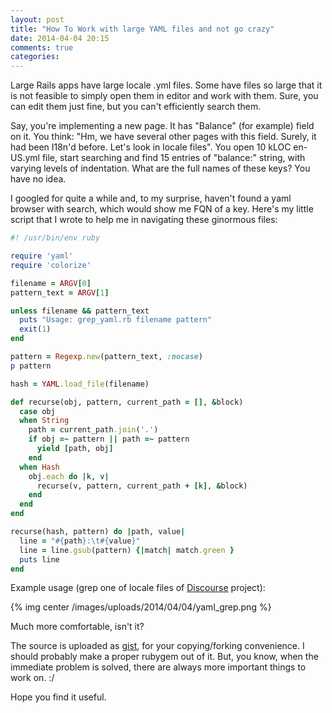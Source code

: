 ```yaml
---
layout: post
title: "How To Work with large YAML files and not go crazy"
date: 2014-04-04 20:15
comments: true
categories: 
---
```


Large Rails apps have large locale .yml files. Some have files so large that it is not feasible to simply open them in editor and work with them. Sure, you can edit them just fine, but you can't efficiently search them.

Say, you're implementing a new page. It has "Balance" (for example) field on it. You think: "Hm, we have several other pages with this field. Surely, it had been I18n'd before. Let's look in locale files". You open 10 kLOC en-US.yml file, start searching and find 15 entries of "balance:" string, with varying levels of indentation. What are the full names of these keys? You have no idea.

I googled for quite a while and, to my surprise, haven't found a yaml browser with search, which would show me FQN of a key. Here's my little script that I wrote to help me in navigating these ginormous files:

``` ruby
#! /usr/bin/env ruby

require 'yaml'
require 'colorize'

filename = ARGV[0]
pattern_text = ARGV[1]

unless filename && pattern_text
  puts "Usage: grep_yaml.rb filename pattern"
  exit(1)
end

pattern = Regexp.new(pattern_text, :nocase)
p pattern

hash = YAML.load_file(filename)

def recurse(obj, pattern, current_path = [], &block)
  case obj
  when String
    path = current_path.join('.')
    if obj =~ pattern || path =~ pattern
      yield [path, obj]
    end
  when Hash
    obj.each do |k, v|
      recurse(v, pattern, current_path + [k], &block)
    end
  end
end

recurse(hash, pattern) do |path, value|
  line = "#{path}:\t#{value}"
  line = line.gsub(pattern) {|match| match.green }
  puts line
end
```

Example usage (grep one of locale files of [Discourse](https://github.com/discourse/discourse) project):

{% img center /images/uploads/2014/04/04/yaml_grep.png %}

Much more comfortable, isn't it?

The source is uploaded as [gist](https://gist.github.com/stulentsev/9978365), for your copying/forking convenience. I should probably make a proper rubygem out of it. But, you know, when the immediate problem is solved, there are always more important things to work on. :/

Hope you find it useful.

